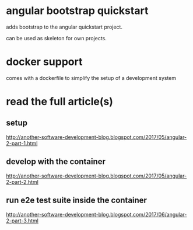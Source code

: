# angular bootstrap quickstart

adds bootstrap to the angular quickstart project.

can be used as skeleton for own projects.


# docker support

comes with a dockerfile to simplify the setup of a development system


# read the full article(s)

## setup

http://another-software-development-blog.blogspot.com/2017/05/angular-2-part-1.html

## develop with the container

http://another-software-development-blog.blogspot.com/2017/05/angular-2-part-2.html

## run e2e test suite inside the container

http://another-software-development-blog.blogspot.com/2017/06/angular-2-part-3.html


